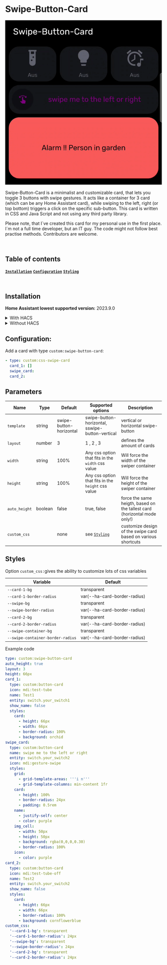 # Swipe-Button-Card

![readme-images-swipe-button-card](https://github.com/Nemuritor01/swipe-button-card/blob/main/.github/swipe-button-card.gif)

Swipe-Button-Card is a minimalist and customizable card, that lets you toggle 3 buttons with swipe gestures.
It acts like a container for 3 card (which can be any Home Assistant card), while swiping to the left, right (or top bottom)
triggers a click on the specific sub-button.
This card is written in CSS and Java Script and not using any third party library.

Please note, that I´ve created this card for my personal use in the first place.
I´m not a full time developer, but an IT guy.
The code might not follow best practise methods. Contributors are welcome.

<br>

## Table of contents

**[`Installation`](#installation)**  **[`Configuration`](#configuration)**  **[`Styling`](#styling)**

<br>

## Installation

**Home Assistant lowest supported version:** 2023.9.0

<details>

<summary>With HACS</summary>

<br>

1. Open HACS (installation instructions are [here](https://hacs.xyz/docs/setup/prerequisites/).
2. Open the menu in the upper-right and select `Custom repositories`.
3. Enter the repository: `https://github.com/Nemuritor01/swipe-button-card`
4. Select the category `Lovelace`.
5. Select `ADD`.
6. Confirm the repository now appears in your HACS custom repositories list. Select `CANCEL` to close the custom repository window.
7. In the HACS search, type `Swipe-Button-Card`.
8. Select the `CSS-Swipe-Card` Respository from the list.
9. Install the Repository.
10. Make sure to add to resources via one of the following:
    - If using the GUI Resource option, this should have been added automatically.
    - If using the `configuration.yaml`, open your `configuration.yaml` via File editor or other means and add:
      ```
      lovelace:
        mode: yaml
        resources:
          - url: /hacsfiles/swipe-Button-card/swipe-Button-card.js
            type: module
      ```
11. Reload your browser. If the card does not show, try to clear your browser cache.

</details>

<details>

<summary>Without HACS</summary>

<br>

1. Download these files: [css-swipe-card.js](https://github.com/Nemuritor01/swipe-button-card/blob/main/dist/swipe-button-card.js)
2. Add these files to your `<config>/www` folder
3. On your dashboard click on the icon at the right top corner then on `Edit dashboard`
4. Click again on that icon and then click on `Manage resources`
5. Click on `Add resource`
6. Copy and paste this: `/local/swipe-button-card.js?v=1`
7. Click on `JavaScript Module` then `Create`
8. Go back and refresh your page
9. After any update of the file you will have to edit `/local/swipe-button-card.js?v=1` and change the version to any higher number

If it's not working, just try to clear your browser cache.`

</details>

## Configuration:

Add a card with type `custom:swipe-button-card`:

```yaml
- type: custom:css-swipe-card
  card_1: []
  swipe_card:
  card_2:
```
## Parameters

| Name | Type | Default | Supported options | Description |
| ---- | ---- | ------- | ----------------- | ----------- |
| `template` | string | swipe-button-horizontal | swipe-button-horizontal, sswipe-button-vertical | vertical or horizontal swipe-button |
| `layout` | number | 3 | 1 , 2 , 3 | defines the amount of cards |
| `width` | string | 100% | Any css option that fits in the `width` css value | Will force the width of the swiper container |
| `height` | string | 100% | Any css option that fits in the `height` css value | Will force the height of the swiper container |
| `auto_height` | boolean | false | true, false | force the same heigth, based on the tallest card (horizontal mode only!)|
| `custom_css` | | none | see [`Styling`](#styling) | customize design of the swipe card based on various shortcuts |

## Styles

Option `custom_css:`gives the ability to customize lots of css variables

| Variable | Default |
| -------- | ------- |
| `--card-1-bg` | transparent |
| `--card-1-border-radius` | var(--ha-card-border-radius) |
| `--swipe-bg` | transparent |
| `--swipe-border-radius` | var(--ha-card-border-radius) |
| `--card-2-bg` | transparent |
| `--card-2-border-radius` | var(--ha-card-border-radius) |
| `--swipe-container-bg` | transparent |
| `--swipe-container-border-radius` | var(--ha-card-border-radius) |



Example code

```yaml
type: custom:swipe-button-card
auto_height: true
layout: 3
height: 66px
card_1:
  type: custom:button-card
  icon: mdi:test-tube
  name: Test1
  entity: switch.your_switch1
  show_name: false
  styles:
    card:
      - height: 66px
      - width: 66px
      - border-radius: 100%
      - background: orchid
swipe_card:
  type: custom:button-card
  name: swipe me to the left or right
  entity: switch.your_switch2
  icon: mdi:gesture-swipe
  styles:
    grid:
      - grid-template-areas: '''i n'''
      - grid-template-columns: min-content 1fr
    card:
      - height: 100%
      - border-radius: 24px
      - padding: 0.5rem
    name:
      - justify-self: center
      - color: purple
    img_cell:
      - width: 50px
      - height: 50px
      - background: rgba(0,0,0,0.30)
      - border-radius: 100%
    icon:
      - color: purple
card_2:
  type: custom:button-card
  icon: mdi:test-tube-off
  name: Test2
  entity: switch.your_switch2
  show_name: false
  styles:
    card:
      - height: 66px
      - width: 66px
      - border-radius: 100%
      - background: cornflowerblue
custom_css:
  '--card-1-bg': transparent
  '--card-1-border-radius': 24px
  '--swipe-bg': transparent
  '--swipe-border-radius': 24px
  '--card-2-bg': transparent
  '--card-2-border-radius': 24px

```

